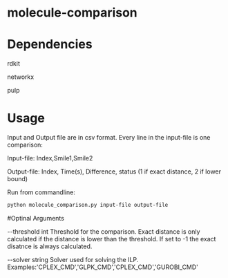 # molecule-comparison

# Dependencies

rdkit

networkx

pulp

# Usage

Input and Output file are in csv format. Every line in the input-file is one comparison:

Input-file: Index,Smile1,Smile2

Output-file: Index, Time(s), Difference, status (1 if exact distance, 2 if lower bound)

Run from commandline:
```sh
python molecule_comparison.py input-file output-file
```

#Optinal Arguments

--threshold  int    Threshold for the comparison. Exact distance is only calculated if the distance is lower than the threshold.
         	        If set to -1 the exact disatnce is always calculated.

--solver string     Solver used for solving the ILP. Examples:'CPLEX_CMD','GLPK_CMD','CPLEX_CMD','GUROBI_CMD'
